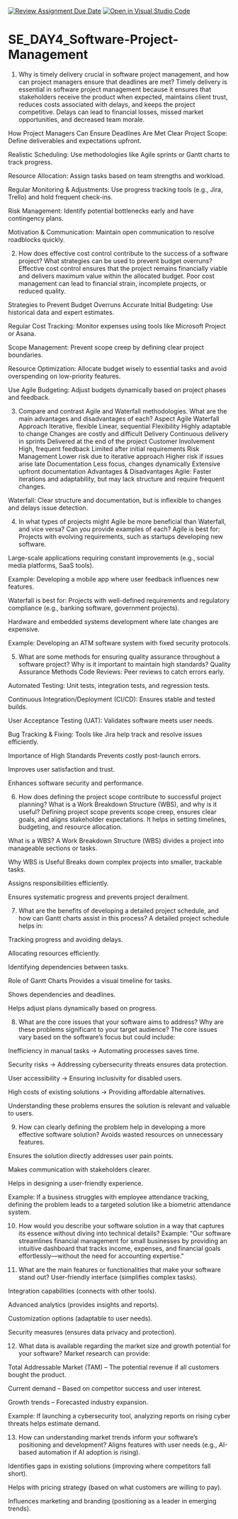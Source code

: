[![Review Assignment Due Date](https://classroom.github.com/assets/deadline-readme-button-22041afd0340ce965d47ae6ef1cefeee28c7c493a6346c4f15d667ab976d596c.svg)](https://classroom.github.com/a/9pw6JKcu)
[![Open in Visual Studio Code](https://classroom.github.com/assets/open-in-vscode-2e0aaae1b6195c2367325f4f02e2d04e9abb55f0b24a779b69b11b9e10269abc.svg)](https://classroom.github.com/online_ide?assignment_repo_id=18939770&assignment_repo_type=AssignmentRepo)
# SE_DAY4_Software-Project-Management
1. Why is timely delivery crucial in software project management, and how can project managers ensure that deadlines are met?
Timely delivery is essential in software project management because it ensures that stakeholders receive the product when expected, maintains client trust, reduces costs associated with delays, and keeps the project competitive. Delays can lead to financial losses, missed market opportunities, and decreased team morale.

How Project Managers Can Ensure Deadlines Are Met
Clear Project Scope: Define deliverables and expectations upfront.

Realistic Scheduling: Use methodologies like Agile sprints or Gantt charts to track progress.

Resource Allocation: Assign tasks based on team strengths and workload.

Regular Monitoring & Adjustments: Use progress tracking tools (e.g., Jira, Trello) and hold frequent check-ins.

Risk Management: Identify potential bottlenecks early and have contingency plans.

Motivation & Communication: Maintain open communication to resolve roadblocks quickly.

2. How does effective cost control contribute to the success of a software project? What strategies can be used to prevent budget overruns?
Effective cost control ensures that the project remains financially viable and delivers maximum value within the allocated budget. Poor cost management can lead to financial strain, incomplete projects, or reduced quality.

Strategies to Prevent Budget Overruns
Accurate Initial Budgeting: Use historical data and expert estimates.

Regular Cost Tracking: Monitor expenses using tools like Microsoft Project or Asana.

Scope Management: Prevent scope creep by defining clear project boundaries.

Resource Optimization: Allocate budget wisely to essential tasks and avoid overspending on low-priority features.

Use Agile Budgeting: Adjust budgets dynamically based on project phases and feedback.

3. Compare and contrast Agile and Waterfall methodologies. What are the main advantages and disadvantages of each?
Aspect	Agile	Waterfall
Approach	Iterative, flexible	Linear, sequential
Flexibility	Highly adaptable to change	Changes are costly and difficult
Delivery	Continuous delivery in sprints	Delivered at the end of the project
Customer Involvement	High, frequent feedback	Limited after initial requirements
Risk Management	Lower risk due to iterative approach	Higher risk if issues arise late
Documentation	Less focus, changes dynamically	Extensive upfront documentation
Advantages & Disadvantages
Agile: Faster iterations and adaptability, but may lack structure and require frequent changes.

Waterfall: Clear structure and documentation, but is inflexible to changes and delays issue detection.

4. In what types of projects might Agile be more beneficial than Waterfall, and vice versa? Can you provide examples of each?
Agile is best for:
Projects with evolving requirements, such as startups developing new software.

Large-scale applications requiring constant improvements (e.g., social media platforms, SaaS tools).

Example: Developing a mobile app where user feedback influences new features.

Waterfall is best for:
Projects with well-defined requirements and regulatory compliance (e.g., banking software, government projects).

Hardware and embedded systems development where late changes are expensive.

Example: Developing an ATM software system with fixed security protocols.

5. What are some methods for ensuring quality assurance throughout a software project? Why is it important to maintain high standards?
Quality Assurance Methods
Code Reviews: Peer reviews to catch errors early.

Automated Testing: Unit tests, integration tests, and regression tests.

Continuous Integration/Deployment (CI/CD): Ensures stable and tested builds.

User Acceptance Testing (UAT): Validates software meets user needs.

Bug Tracking & Fixing: Tools like Jira help track and resolve issues efficiently.

Importance of High Standards
Prevents costly post-launch errors.

Improves user satisfaction and trust.

Enhances software security and performance.

6. How does defining the project scope contribute to successful project planning? What is a Work Breakdown Structure (WBS), and why is it useful?
Defining project scope prevents scope creep, ensures clear goals, and aligns stakeholder expectations. It helps in setting timelines, budgeting, and resource allocation.

What is a WBS?
A Work Breakdown Structure (WBS) divides a project into manageable sections or tasks.

Why WBS is Useful
Breaks down complex projects into smaller, trackable tasks.

Assigns responsibilities efficiently.

Ensures systematic progress and prevents project derailment.

7. What are the benefits of developing a detailed project schedule, and how can Gantt charts assist in this process?
A detailed project schedule helps in:

Tracking progress and avoiding delays.

Allocating resources efficiently.

Identifying dependencies between tasks.

Role of Gantt Charts
Provides a visual timeline for tasks.

Shows dependencies and deadlines.

Helps adjust plans dynamically based on progress.

8. What are the core issues that your software aims to address? Why are these problems significant to your target audience?
The core issues vary based on the software’s focus but could include:

Inefficiency in manual tasks → Automating processes saves time.

Security risks → Addressing cybersecurity threats ensures data protection.

User accessibility → Ensuring inclusivity for disabled users.

High costs of existing solutions → Providing affordable alternatives.

Understanding these problems ensures the solution is relevant and valuable to users.

9. How can clearly defining the problem help in developing a more effective software solution?
Avoids wasted resources on unnecessary features.

Ensures the solution directly addresses user pain points.

Makes communication with stakeholders clearer.

Helps in designing a user-friendly experience.

Example: If a business struggles with employee attendance tracking, defining the problem leads to a targeted solution like a biometric attendance system.

10. How would you describe your software solution in a way that captures its essence without diving into technical details?
Example:
"Our software streamlines financial management for small businesses by providing an intuitive dashboard that tracks income, expenses, and financial goals effortlessly—without the need for accounting expertise."

11. What are the main features or functionalities that make your software stand out?
User-friendly interface (simplifies complex tasks).

Integration capabilities (connects with other tools).

Advanced analytics (provides insights and reports).

Customization options (adaptable to user needs).

Security measures (ensures data privacy and protection).

12. What data is available regarding the market size and growth potential for your software?
Market research can provide:

Total Addressable Market (TAM) – The potential revenue if all customers bought the product.

Current demand – Based on competitor success and user interest.

Growth trends – Forecasted industry expansion.

Example: If launching a cybersecurity tool, analyzing reports on rising cyber threats helps estimate demand.

13. How can understanding market trends inform your software’s positioning and development?
Aligns features with user needs (e.g., AI-based automation if AI adoption is rising).

Identifies gaps in existing solutions (improving where competitors fall short).

Helps with pricing strategy (based on what customers are willing to pay).

Influences marketing and branding (positioning as a leader in emerging trends).
